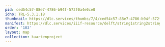```yaml
---
pid: ced54c57-88e7-4786-b94f-572f0a4e0ce0
idno: TRL-5.3.1.18
thumbnail: https://dlc.services/thumbs/7/4/ced54c57-88e7-4786-b94f-572f0a4e0ce0/full/400,339/0/default.jpg
manifest: https://dlc.services/iiif-resource/delft/string1string2string3/kaartenproject-2007/TRL-5.3.1.18
order: '103'
layout: map
collection: kaartenproject
---
```

